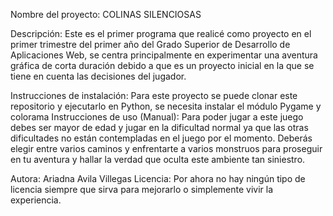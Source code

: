 Nombre del proyecto: COLINAS SILENCIOSAS

Descripción: Este es el primer programa que realicé como proyecto en el primer trimestre del primer año del Grado Superior de Desarrollo de Aplicaciones Web, se centra principalmente en experimentar una aventura gráfica de corta duración debido a que es un proyecto inicial en la que se tiene en cuenta las decisiones del jugador.

Instrucciones de instalación: Para este proyecto se puede clonar este repositorio y ejecutarlo en Python, se necesita instalar el módulo Pygame y colorama
Instrucciones de uso (Manual): Para poder jugar a este juego debes ser mayor de edad y jugar en la dificultad normal ya que las otras dificultades no están contempladas en el juego por el momento. Deberás elegir entre varios caminos y enfrentarte a varios monstruos para proseguir en tu aventura y hallar la verdad que oculta este ambiente tan siniestro.

Autora: Ariadna Avila Villegas
Licencia: Por ahora no hay ningún tipo de licencia siempre que sirva para mejorarlo o simplemente vivir la experiencia.
